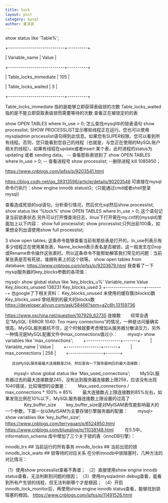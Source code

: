 ```yaml
---
title: lock
layout: post
category: mysql
author: 夏泽民
---
```

show status like 'Table%';

+----------------------------+----------+

| Variable_name        | Value |

+----------------------------+----------+

| Table_locks_immediate | 105         |

| Table_locks_waited   | 3           |

+----------------------------+----------+


Table_locks_immediate  指的是能够立即获得表级锁的次数
Table_locks_waited  指的是不能立即获取表级锁而需要等待的次数
查看正在被锁定的的表

show OPEN TABLES where In_use > 0;
怎么查找mysql中的锁表语句
show processlist;
SHOW PROCESSLIST显示哪些线程正在运行。您也可以使用mysqladmin processlist语句得到此信息。如果您有SUPER权限，您可以看到所有线程。否则，您只能看到您自己的线程（也就是，与您正在使用的MySQL账户相关的线程）。如果有线程在update或者insert 某个表，此时进程的status为updating 或者 sending data。
-- 查看那些表锁到了
show OPEN TABLES where In_use > 0;
-- 查看进程号
show processlist;
--删除进程
 kill 1085850；
<!-- more -->
https://www.cnblogs.com/jpfss/p/9203541.html

https://blog.csdn.net/qq_39313596/article/details/90203546
可直接在mysql命令行执行：show engine innodb status\G;（只能通过cmd或者shell登录mysql）

查看造成死锁的sql语句，分析索引情况，然后优化sql然后show processlist;
show status like ‘%lock%’
show OPEN TABLES where In_use > 0; 这个语句记录当前锁表状态 
另外可以打开慢查询日志，linux下打开需在my.cnf的[mysqld]里面加上以下内容：
show full processlist;
show processlist;只列出前100条，如果想全列出请使用show full processlist;

3 show open tables;
这条命令能够查看当前有那些表是打开的。In_use列表示有多少线程正在使用某张表，Name_locked表示表名是否被锁，这一般发生在Drop或Rename命令操作这张表时。所以这条命令不能帮助解答我们常见的问题：当前某张表是否有死锁，谁拥有表上的这个锁等。
show open tables from database;
https://www.cnblogs.com/jpfss/p/9203679.html
我查看了一下mysql服务器的key_blocks参数的各项值：

mysql> show global status like 'key_blocks_u%'
Variable_name	Value
Key_blocks_unused	138231
Key_blocks_used	3
+-------------------+--------+
也google了下相关资料：
Key_blocks_unused 未使用的缓存簇(blocks)数
Key_blocks_used 曾经用到的最大的blocks数
https://developer.aliyun.com/ask/58466?spm=a2c6h.13159736

https://www.oschina.net/question/107929_62735
连接数 
　　经常会遇见”MySQL: ERROR 1040: Too many connections”的情况，一种是访问量确实很高，MySQL服务器抗不住，这个时候就要考虑增加从服务器分散读压力，另外一种情况是MySQL配置文件中max_connections值过小： 
　　mysql> show variables like 'max_connections'; 
　　+-----------------+-------+ 
　　| Variable_name | Value | 
　　+-----------------+-------+ 
　　| max_connections | 256 | 
　　+-----------------+-------+　　

       这台MySQL服务器最大连接数是256，然后查询一下服务器响应的最大连接数： 
　　mysql> show global status like ‘Max_used_connections’;
　　MySQL服务器过去的最大连接数是245，没有达到服务器连接数上限256，应该没有出现1040错误，比较理想的设置是：
　　Max_used_connections / max_connections * 100% ≈ 85%
　　最大连接数占上限连接数的85%左右，如果发现比例在10%以下，MySQL服务器连接数上限设置的过高了
　　
　　Key_buffer_size 
　　key_buffer_size是对MyISAM表性能影响最大的一个参数，下面一台以MyISAM为主要存储引擎服务器的配置： 
　　mysql> show variables like ‘key_buffer_size’; 
　　
　https://www.cnblogs.com/terryguan/p/6524950.html
　https://www.cnblogs.com/bluealine/p/11038148.html
　
　在5.5中，information_schema 库中增加了三个关于锁的表（innoDB引擎）：

innodb_trx         ## 当前运行的所有事务
innodb_locks       ## 当前出现的锁
innodb_lock_waits  ## 锁等待的对应关系
在分析innodb中锁阻塞时，几种方法的对比情况：

（1）使用show processlist查看不靠谱；
（2）直接使用show engine innodb status查看，无法判断到问题的根因；
（3）使用mysqladmin debug查看，能看到所有产生锁的线程，但无法判断哪个才是根因；
（4）开启innodb_lock_monitor后，再使用show engine innodb status查看，能够找到锁阻塞的根因。
https://www.cnblogs.com/jpfss/p/11491526.html

　
